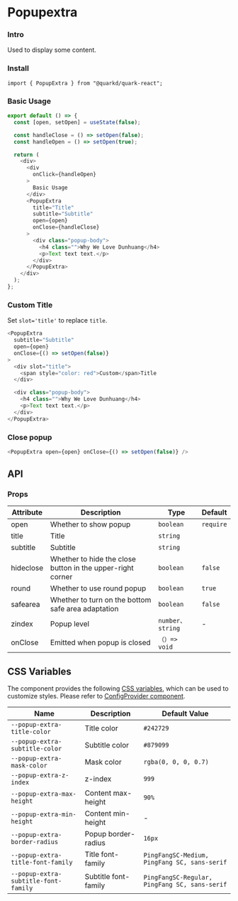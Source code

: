 # Popupextra

### Intro

Used to display some content.

### Install

```tsx
import { PopupExtra } from "@quarkd/quark-react";
```

### Basic Usage

```js
export default () => {
  const [open, setOpen] = useState(false);

  const handleClose = () => setOpen(false);
  const handleOpen = () => setOpen(true);

  return (
    <div>
      <div
        onClick={handleOpen}
      >
        Basic Usage
      </div>
      <PopupExtra
        title="Title"
        subtitle="Subtitle"
        open={open}
        onClose={handleClose}
      >
        <div class="popup-body">
          <h4 class="">Why We Love Dunhuang</h4>
          <p>Text text text.</p>
        </div>
      </PopupExtra>
    </div>
  );
};
```

### Custom Title

Set `slot='title'` to replace `title`.

```js
<PopupExtra
  subtitle="Subtitle"
  open={open}
  onClose={() => setOpen(false)}
>
  <div slot="title">
    <span style="color: red">Custom</span>Title
  </div>

  <div class="popup-body">
    <h4 class="">Why We Love Dunhuang</h4>
    <p>Text text text.</p>
  </div>
</PopupExtra>
```

### Close popup

```js
<PopupExtra open={open} onClose={() => setOpen(false)} />
```

## API

### Props

| Attribute | Description                                                | Type             | Default   |
| --------- | ---------------------------------------------------------- | ---------------- | --------- |
| open      | Whether to show popup                                      | `boolean`        | `require` |
| title     | Title                                                      | `string`         |
| subtitle  | Subtitle                                                   | `string`         |
| hideclose | Whether to hide the close button in the upper-right corner | `boolean`        | `false`   |
| round     | Whether to use round popup                                 | `boolean`        | `true`    |
| safearea  | Whether to turn on the bottom safe area adaptation         | `boolean`        | `false`   |
| zindex    | Popup level                                                | `number、string` | -         |
| onClose  | Emitted when popup is closed                               | `（）=> void`    |

## CSS Variables

The component provides the following [CSS variables](https://developer.mozilla.org/zh-CN/docs/Web/CSS/Using_CSS_custom_properties), which can be used to customize styles. Please refer to [ConfigProvider component](#/zh-CN/guide/theme).

| Name                                 | Description          | Default Value                                 |
| ------------------------------------ | -------------------- | --------------------------------------------- |
| `--popup-extra-title-color`          | Title color          | `#242729`                                     |
| `--popup-extra-subtitle-color`       | Subtitle color       | `#879099`                                     |
| `--popup-extra-mask-color`           | Mask color           | `rgba(0, 0, 0, 0.7)`                          |
| `--popup-extra-z-index`              | z-index              | `999`                                         |
| `--popup-extra-max-height`           | Content max-height   | `90%`                                         |
| `--popup-extra-min-height`           | Content min-height   | -                                             |
| `--popup-extra-border-radius`        | Popup border-radius  | `16px`                                        |
| `--popup-extra-title-font-family`    | Title font-family    | `PingFangSC-Medium, PingFang SC, sans-serif`  |
| `--popup-extra-subtitle-font-family` | Subtitle font-family | `PingFangSC-Regular, PingFang SC, sans-serif` |
